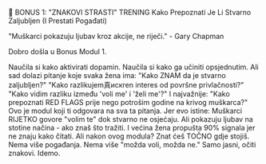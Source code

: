 🎁 BONUS 1: "ZNAKOVI STRASTI" TRENING Kako Prepoznati Je Li Stvarno
Zaljubljen (I Prestati Pogađati)

"Muškarci pokazuju ljubav kroz akcije, ne riječi." - Gary Chapman

Dobro došla u Bonus Modul 1.

Naučila si kako aktivirati dopamin. Naučila si kako ga učiniti
opsjednutim. Ali sad dolazi pitanje koje svaka žena ima: "Kako ZNAM da
je stvarno zaljubljen?" "Kako razlikujem真искren interes od površne
privlačnosti?" "Kako vidim razliku između 'voli me' i 'želi me'?" I
najvažnije: "Kako prepoznati RED FLAGS prije nego potrošim godine na
krivog muškarca?" Ovo je modul koji ti odgovara na sva ta pitanja. Jer
evo istine: Muškarci RIJETKO govore "volim te" dok stvarno ne osjećaju.
Ali pokazuju ljubav na stotine načina - ako znaš što tražiti. I većina
žena propušta 90% signala jer ne znaju kako čitati. Ali nakon ovog
modula? Znat ćeš TOČNO gdje stojiš. Nema više pogađanja. Nema više
"možda voli, možda ne." Samo jasni, očiti znakovi. Idemo.

